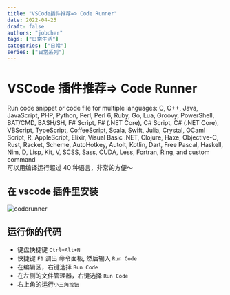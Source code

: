 ```yaml
---
title: "VSCode插件推荐=> Code Runner"
date: 2022-04-25
draft: false
authors: "jobcher"
tags: ["日常生活"]
categories: ["日常"]
series: ["日常系列"]
---
```


# VSCode 插件推荐=> Code Runner

Run code snippet or code file for multiple languages: C, C++, Java, JavaScript, PHP, Python, Perl, Perl 6, Ruby, Go, Lua, Groovy, PowerShell, BAT/CMD, BASH/SH, F# Script, F# (.NET Core), C# Script, C# (.NET Core), VBScript, TypeScript, CoffeeScript, Scala, Swift, Julia, Crystal, OCaml Script, R, AppleScript, Elixir, Visual Basic .NET, Clojure, Haxe, Objective-C, Rust, Racket, Scheme, AutoHotkey, AutoIt, Kotlin, Dart, Free Pascal, Haskell, Nim, D, Lisp, Kit, V, SCSS, Sass, CUDA, Less, Fortran, Ring, and custom command  
可以用编译运行超过 40 种语言，非常的方便～

## 在 vscode 插件里安装

![coderunner](/images/vscode1.png)

## 运行你的代码

- 键盘快捷键 `Ctrl+Alt+N`
- 快捷键 `F1` 调出 命令面板, 然后输入 `Run Code`
- 在编辑区，右键选择 `Run Code`
- 在左侧的文件管理器，右键选择 `Run Code`
- 右上角的运行`小三角按钮`
